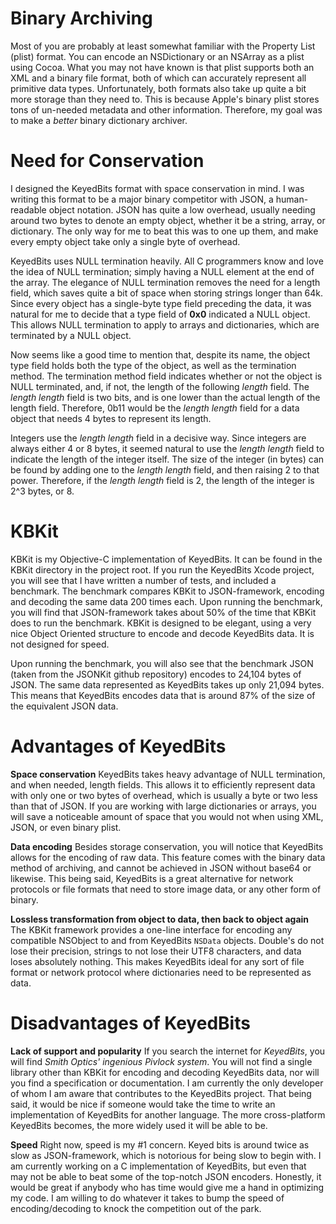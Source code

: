 Binary Archiving
================

Most of you are probably at least somewhat familiar with the Property List (plist) format. You can encode an NSDictionary or an NSArray as a plist using Cocoa. What you may not have known is that plist supports both an XML and a binary file format, both of which can accurately represent all primitive data types. Unfortunately, both formats also take up quite a bit more storage than they need to. This is because Apple's binary plist stores tons of un-needed metadata and other information. Therefore, my goal was to make a *better* binary dictionary archiver.

Need for Conservation
=====================

I designed the KeyedBits format with space conservation in mind. I was writing this format to be a major binary competitor with JSON, a human-readable object notation. JSON has quite a low overhead, usually needing around two bytes to denote an empty object, whether it be a string, array, or dictionary. The only way for me to beat this was to one up them, and make every empty object take only a single byte of overhead.

KeyedBits uses NULL termination heavily. All C programmers know and love the idea of NULL termination; simply having a NULL element at the end of the array. The elegance of NULL termination removes the need for a length field, which saves quite a bit of space when storing strings longer than 64k. Since every object has a single-byte type field preceding the data, it was natural for me to decide that a type field of **0x0** indicated a NULL object. This allows NULL termination to apply to arrays and dictionaries, which are terminated by a NULL object.

Now seems like a good time to mention that, despite its name, the object type field holds both the type of the object, as well as the termination method. The termination method field indicates whether or not the object is NULL terminated, and, if not, the length of the following *length* field. The *length length* field is two bits, and is one lower than the actual length of the length field. Therefore, 0b11 would be the *length length* field for a data object that needs 4 bytes to represent its length.

Integers use the *length length* field in a decisive way. Since integers are always either 4 or 8 bytes, it seemed natural to use the *length length* field to indicate the length of the integer itself. The size of the integer (in bytes) can be found by adding one to the *length length* field, and then raising 2 to that power. Therefore, if the *length length* field is 2, the length of the integer is 2^3 bytes, or 8.

KBKit
=====

KBKit is my Objective-C implementation of KeyedBits. It can be found in the KBKit directory in the project root. If you run the KeyedBits Xcode project, you will see that I have written a number of tests, and included a benchmark. The benchmark compares KBKit to JSON-framework, encoding and decoding the same data 200 times each. Upon running the benchmark, you will find that JSON-framework takes about 50% of the time that KBKit does to run the benchmark. KBKit is designed to be elegant, using a very nice Object Oriented structure to encode and decode KeyedBits data. It is not designed for speed.

Upon running the benchmark, you will also see that the benchmark JSON (taken from the JSONKit github repository) encodes to 24,104 bytes of JSON. The same data represented as KeyedBits takes up only 21,094 bytes. This means that KeyedBits encodes data that is around 87% of the size of the equivalent JSON data.

Advantages of KeyedBits
=======================

**Space conservation**
KeyedBits takes heavy advantage of NULL termination, and when needed, length fields. This allows it to efficiently represent data with only one or two bytes of overhead, which is usually a byte or two less than that of JSON. If you are working with large dictionaries or arrays, you will save a noticeable amount of space that you would not when using XML, JSON, or even binary plist.

**Data encoding**
Besides storage conservation, you will notice that KeyedBits allows for the encoding of raw data. This feature comes with the binary data method of archiving, and cannot be achieved in JSON without base64 or likewise. This being said, KeyedBits is a great alternative for network protocols or file formats that need to store image data, or any other form of binary.

**Lossless transformation from object to data, then back to object again**
The KBKit framework provides a one-line interface for encoding any compatible NSObject to and from KeyedBits ```NSData``` objects. Double's do not lose their precision, strings to not lose their UTF8 characters, and data loses absolutely nothing. This makes KeyedBits ideal for any sort of file format or network protocol where dictionaries need to be represented as data.

Disadvantages of KeyedBits
==========================

**Lack of support and popularity**
If you search the internet for *KeyedBits*, you will find *Smith Optics' ingenious Pivlock system*. You will not find a single library other than KBKit for encoding and decoding KeyedBits data, nor will you find a specification or documentation. I am currently the only developer of whom I am aware that contributes to the KeyedBits project. That being said, it would be nice if someone would take the time to write an implementation of KeyedBits for another language. The more cross-platform KeyedBits becomes, the more widely used it will be able to be.

**Speed**
Right now, speed is my #1 concern. Keyed bits is around twice as slow as JSON-framework, which is notorious for being slow to begin with. I am currently working on a C implementation of KeyedBits, but even that may not be able to beat some of the top-notch JSON encoders. Honestly, it would be great if anybody who has time would give me a hand in optimizing my code. I am willing to do whatever it takes to bump the speed of encoding/decoding to knock the competition out of the park.